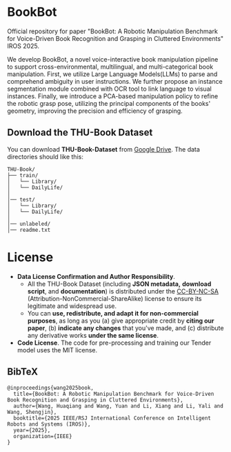 # BookBot
Official repository for paper "BookBot: A Robotic Manipulation Benchmark for Voice-Driven Book Recognition and Grasping in Cluttered Environments" IROS 2025. 


We develop BookBot, a novel voice-interactive book manipulation pipeline to support cross-environmental, multilingual, and multi-categorical book manipulation. First, we utilize Large Language Models(LLMs) to parse and comprehend ambiguity in user instructions. We further propose an instance segmentation module combined with OCR tool to link language to visual instances. Finally, we introduce a PCA-based manipulation policy to refine the robotic grasp pose, utilizing the principal components of the books' geometry, improving the precision and efficiency of grasping.


## Download the THU-Book Dataset


You can download **THU-Book-Dataset** from [Google Drive](https://drive.google.com/file/d/1mGTs6JEbuz8g1IOKGmzvo6EaXX9RWRxe/view?usp=sharing).
The data directories should like this:

```
THU-Book/
├── train/
│   └── Library/
│   └── DailyLife/
│ 
│── test/
│   └── Library/
│   └── DailyLife/
│ 
│── unlabeled/
│── readme.txt
```


# License

- **Data License Confirmation and Author Responsibility**. 
  - All the THU-Book Dataset (including **JSON metadata,** **download script**, and **documentation**) is distributed under the [CC-BY-NC-SA](https://creativecommons.org/licenses/by-nc-sa/4.0/) (Attribution-NonCommercial-ShareAlike) license to ensure its legitimate and widespread use. 
  - You can **use, redistribute, and adapt it for non-commercial purposes**, as long as you (a) give appropriate credit by **citing our paper**, (b) **indicate any changes** that you've made, and (c) distribute any derivative works **under the same license**.
- **Code License**. The code for pre-processing and training our Tender model uses the MIT license. 


## BibTeX
```
@inproceedings{wang2025book,
  title={BookBot: A Robotic Manipulation Benchmark for Voice-Driven Book Recognition and Grasping in Cluttered Environments},
  author={Wang, Huaqiang and Wang, Yuan and Li, Xiang and Li, Yali and Wang, Shengjin},
  booktitle={2025 IEEE/RSJ International Conference on Intelligent Robots and Systems (IROS)},
  year={2025},
  organization={IEEE}
}
```



